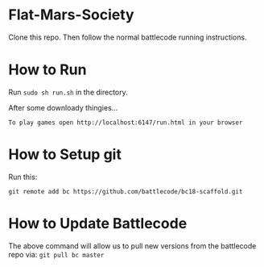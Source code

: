 # Flat-Mars-Society

Clone this repo. Then follow the normal battlecode running instructions.

# How to Run

Run `sudo sh run.sh` in the directory.

After some downloady thingies...

`To play games open http://localhost:6147/run.html in your browser`

# How to Setup git

Run this:

`git remote add bc https://github.com/battlecode/bc18-scaffold.git `


# How to Update Battlecode
The above command will allow us to pull new versions from the battlecode repo via: 
`git pull bc master`